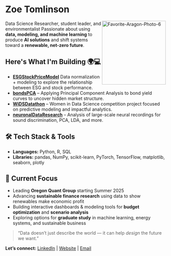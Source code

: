 # Zoe Tomlinson
<img src="https://github.com/user-attachments/assets/254ccc0e-69d8-48fa-9ffa-ae835b845243" alt="Favorite-Aragon-Photo-6" width="200" align="right" />

Data Science Researcher, student leader, and environmentalist 
Passionate about using **data, modeling, and machine learning** to produce **AI solutions** and shift systems toward a **renewable, net-zero future**.  

## Here's What I'm Building 🌍💻
- **[ESGStockPriceModel](https://github.com/itszoetom/ESGStockPriceModel)** Data normalization + modeling to explore the relationship between ESG and stock performance.  
- **[bondsPCA](https://github.com/itszoetom/bondsPCA)** – Applying Principal Component Analysis to bond yield curves to uncover hidden market structure.  
- **[WiDSDatathon](https://github.com/itszoetom/WiDSDatathon)** – Women in Data Science competition project focused on predictive modeling and impactful analytics.  
- **[neuronalDataResearch](https://github.com/itszoetom/neuronalDataResearch)** – Analysis of large-scale neural recordings for sound discrimination, PCA, LDA, and more.  

## 🛠 Tech Stack & Tools  
- **Languages:** Python, R, SQL  
- **Libraries:** pandas, NumPy, scikit-learn, PyTorch, TensorFlow, matplotlib, seaborn, plotly

## 🎯 Current Focus  
- Leading **Oregon Quant Group** starting Summer 2025  
- Advancing **sustainable finance research** using data to show renewables make economic profit  
- Building interactive dashboards & modeling tools for **budget optimization** and **scenario analysis**  
- Exploring options for **graduate study** in machine learning, energy systems, and sustainable business  

> “Data doesn’t just describe the world — it can help *design* the future we want.”  

**Let’s connect:** [LinkedIn](https://www.linkedin.com/in/zoe-tomlinson/) | [Website](https://github.com/itszoetom) | [Email](mailto:zoebtomlinson1@gmail.com)  
